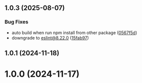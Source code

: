 ## 1.0.3 (2025-08-07)


### Bug Fixes

* auto build when run npm install from other package ([0567f5d](https://github.com/xuanhoa88/rapid-dotenv/commit/0567f5dce94d508ba8129aa89eb1e97645a2060d))
* downgrade to eslint@8.22.0 ([15fab97](https://github.com/xuanhoa88/rapid-dotenv/commit/15fab97222548afacf0551aa932743c230aa93f4))



## 1.0.1 (2024-11-18)



# 1.0.0 (2024-11-17)
